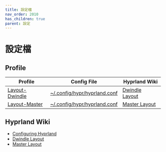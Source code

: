 ```yaml
---
title: 設定檔
nav_order: 2010
has_children: true
parent: 設定
---
```



# 設定檔




## Profile

| Profile | Config File | Hyprland Wiki |
| --- | --- | --- |
| [Layout-Dwindle](profile/layout-dwindle) | [~/.config/hypr/hyprland.conf](https://github.com/samwhelp/fedora-hyprland-adjustment/blob/main/prototype/main/hyprland-config/Layout-Dwindle/asset/overlay/etc/skel/.config/hypr/hyprland.conf) | [Dwindle Layout](https://wiki.hyprland.org/Configuring/Dwindle-Layout/) |
| [Layout-Master](profile/layout-master) | [~/.config/hypr/hyprland.conf](https://github.com/samwhelp/fedora-hyprland-adjustment/blob/main/prototype/main/hyprland-config/Main/asset/overlay/etc/skel/.config/hypr/hyprland.conf) | [Master Layout](https://wiki.hyprland.org/Configuring/Master-Layout/) |




## Hyprland Wiki

* [Configuring Hyprland](https://wiki.hyprland.org/Configuring/Configuring-Hyprland/)
* [Dwindle Layout](https://wiki.hyprland.org/Configuring/Dwindle-Layout/)
* [Master Layout](https://wiki.hyprland.org/Configuring/Master-Layout/)
